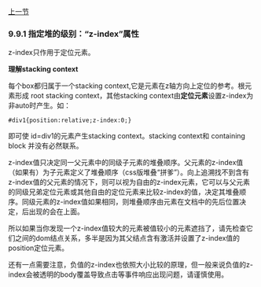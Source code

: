 [上一节](9.8-正常流normal-flow，浮动floats和绝对定位absolute-positioning的对比.md)

### 9.9.1 指定堆的级别：“z-index”属性

z-index只作用于定位元素。

**理解stacking context**

每个box都归属于一个stacking context,它是元素在z轴方向上定位的参考。根元素形成 root stacking context，其他stacking context由**定位元素**设置z-index为非auto时产生。如：

	#div1{position:relative;z-index:0;}

即可使 id=div1的元素产生stacking context。stacking context和 containing block 并没有必然联系。

z-index值只决定同一父元素中的同级子元素的堆叠顺序。父元素的z-index值（如果有）为子元素定义了堆叠顺序（css版堆叠“拼爹”）。向上追溯找不到含有z-index值的父元素的情况下，则可以视为自由的z-index元素，它可以与父元素的同级兄弟定位元素或其他自由的定位元素来比较z-index的值，决定其堆叠顺序。同级元素的z-index值如果相同，则堆叠顺序由元素在文档中的先后位置决定，后出现的会在上面。

所以如果当你发现一个z-index值较大的元素被值较小的元素遮挡了，请先检查它们之间的dom结点关系，多半是因为其父结点含有激活并设置了z-index值的position定位元素。

还有一点需要注意，负值的z-index也依照大小比较的原理，但一般来说负值的z-index会被透明的body覆盖导致点击等事件响应出现问题，请谨慎使用。
